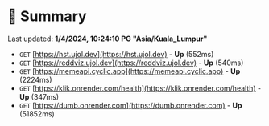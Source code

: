 # 📖 Summary
Last updated: **1/4/2024, 10:24:10 PG "Asia/Kuala_Lumpur"**

- `GET` [https://hst.ujol.dev](https://hst.ujol.dev) - **Up** (552ms)
- `GET` [https://reddviz.ujol.dev](https://reddviz.ujol.dev) - **Up** (540ms)
- `GET` [https://memeapi.cyclic.app](https://memeapi.cyclic.app) - **Up** (2224ms)
- `GET` [https://klik.onrender.com/health](https://klik.onrender.com/health) - **Up** (347ms)
- `GET` [https://dumb.onrender.com](https://dumb.onrender.com) - **Up** (51852ms)
